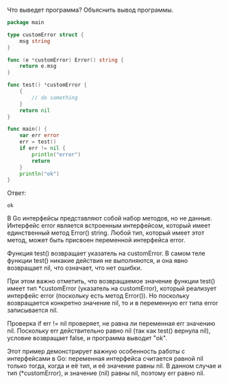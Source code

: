 Что выведет программа? Объяснить вывод программы.

```go
package main

type customError struct {
	msg string
}

func (e *customError) Error() string {
	return e.msg
}

func test() *customError {
	{
		// do something
	}
	return nil
}

func main() {
	var err error
	err = test()
	if err != nil {
		println("error")
		return
	}
	println("ok")
}
```

Ответ:
```
ok
```
В Go интерфейсы представляют собой набор методов, но не данные. Интерфейс error является встроенным интерфейсом, который имеет единственный метод Error() string. Любой тип, который имеет этот метод, может быть присвоен переменной интерфейса error.

Функция test() возвращает указатель на customError. В самом теле функции test() никакие действия не выполняются, и она явно возвращает nil, что означает, что нет ошибки.

При этом важно отметить, что возвращаемое значение функции test() имеет тип *customError (указатель на customError), который реализует интерфейс error (поскольку есть метод Error()). Но поскольку возвращается конкретно значение nil, то и в переменную err типа error записывается nil.

Проверка if err != nil проверяет, не равна ли переменная err значению nil. Поскольку err действительно равно nil (так как test() вернула nil), условие возвращает false, и программа выводит "ok".

Этот пример демонстрирует важную особенность работы с интерфейсами в Go: переменная интерфейса считается равной nil только тогда, когда и её тип, и её значение равны nil. В данном случае и тип (*customError), и значение (nil) равны nil, поэтому err равно nil.